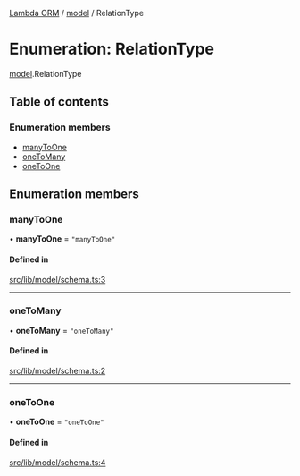 [Lambda ORM](../README.md) / [model](../modules/model.md) / RelationType

# Enumeration: RelationType

[model](../modules/model.md).RelationType

## Table of contents

### Enumeration members

- [manyToOne](model.RelationType.md#manytoone)
- [oneToMany](model.RelationType.md#onetomany)
- [oneToOne](model.RelationType.md#onetoone)

## Enumeration members

### manyToOne

• **manyToOne** = `"manyToOne"`

#### Defined in

[src/lib/model/schema.ts:3](https://github.com/FlavioLionelRita/lambdaorm/blob/baac5cd/src/lib/model/schema.ts#L3)

___

### oneToMany

• **oneToMany** = `"oneToMany"`

#### Defined in

[src/lib/model/schema.ts:2](https://github.com/FlavioLionelRita/lambdaorm/blob/baac5cd/src/lib/model/schema.ts#L2)

___

### oneToOne

• **oneToOne** = `"oneToOne"`

#### Defined in

[src/lib/model/schema.ts:4](https://github.com/FlavioLionelRita/lambdaorm/blob/baac5cd/src/lib/model/schema.ts#L4)
